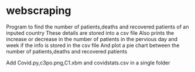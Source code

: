 # webscraping
Program to find the number of patients,deaths and recovered patients of an inputed country
These details are stored into a csv file
Also prints the increase or decrease in the number of patients in the pervious day and week if the info is stored in the csv file
And plot a pie chart between the number of patients,deaths and recovered patients

Add Covid.py,c3po.png,C1.xbm and covidstats.csv in a single folder
